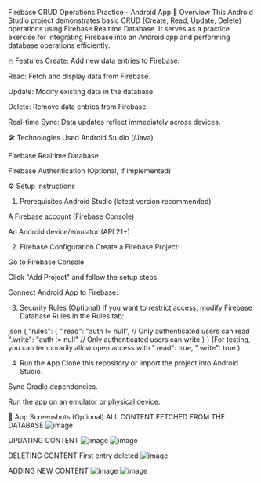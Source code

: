 Firebase CRUD Operations Practice - Android App
📝 Overview
This Android Studio project demonstrates basic CRUD (Create, Read, Update, Delete) operations using Firebase Realtime Database. It serves as a practice exercise for integrating Firebase into an Android app and performing database operations efficiently.

🔥 Features
Create: Add new data entries to Firebase.

Read: Fetch and display data from Firebase.

Update: Modify existing data in the database.

Delete: Remove data entries from Firebase.

Real-time Sync: Data updates reflect immediately across devices.

🛠️ Technologies Used
Android Studio (/Java)

Firebase Realtime Database

Firebase Authentication (Optional, if implemented)

⚙️ Setup Instructions
1. Prerequisites
Android Studio (latest version recommended)

A Firebase account (Firebase Console)

An Android device/emulator (API 21+)

2. Firebase Configuration
Create a Firebase Project:

Go to Firebase Console

Click "Add Project" and follow the setup steps.

Connect Android App to Firebase:

3. Security Rules (Optional)
If you want to restrict access, modify Firebase Database Rules in the Rules tab:

json
{
  "rules": {
    ".read": "auth != null",  // Only authenticated users can read
    ".write": "auth != null"  // Only authenticated users can write
  }
}
(For testing, you can temporarily allow open access with ".read": true, ".write": true.)

4. Run the App
Clone this repository or import the project into Android Studio.

Sync Gradle dependencies.

Run the app on an emulator or physical device.

📱 App Screenshots (Optional)
ALL CONTENT FETCHED FROM THE DATABASE
![image](https://github.com/user-attachments/assets/6b405628-db7c-4773-852d-1d151acbff4a)

UPDATING CONTENT
![image](https://github.com/user-attachments/assets/cb93c3db-1811-4ad8-a2ca-b430018c0b09)
![image](https://github.com/user-attachments/assets/8f911ddd-fc43-4586-9ac7-6c08bfd75d1e)

DELETING CONTENT
First entry deleted
![image](https://github.com/user-attachments/assets/6118d801-7d6d-4e06-9b01-b160412c7b2c)

ADDING NEW CONTENT
![image](https://github.com/user-attachments/assets/1aeb799c-19d0-4ea7-bfb6-5ec615784693)
![image](https://github.com/user-attachments/assets/3ea789c8-c569-4200-854a-5982529e6e5d)






